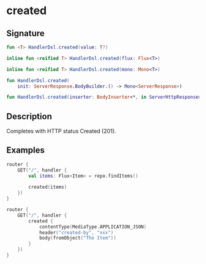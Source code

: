 # created

## Signature

```kotlin
fun <T> HandlerDsl.created(value: T?)

inline fun <reified T> HandlerDsl.created(flux: Flux<T>)

inline fun <reified T> HandlerDsl.created(mono: Mono<T>)

fun HandlerDsl.created(
    init: ServerResponse.BodyBuilder.() -> Mono<ServerResponse>)

fun HandlerDsl.created(inserter: BodyInserter<*, in ServerHttpResponse>)
```

## Description

Completes with HTTP status Created (201).

## Examples

```kotlin
router {
    GET("/", handler {
        val items: Flux<Item> = repo.findItems()
    
        created(items)
    })
}
```

```kotlin
router {
    GET("/", handler {
        created {
            contentType(MediaType.APPLICATION_JSON)
            header("created-by", "xxx")
            body(fromObject("The Item"))
        }
    })
}
